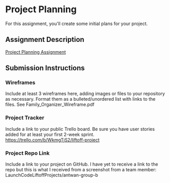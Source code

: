 # Project Planning
For this assignment, you'll create some initial plans for your project.

## Assignment Description
[Project Planning Assignment](https://education.launchcode.org/liftoff/modules/assignments/project-planning)

## Submission Instructions

### Wireframes

Include at least 3 wireframes here, adding images or files to your repository as necessary. Format them as a bulleted/unordered list with links to the files.
See Family_Organizer_Wireframe.pdf

### Project Tracker

Include a link to your public Trello board. Be sure you have user stories added for at least your first 2-week sprint.
https://trello.com/b/WkmgTjS2/liftoff-project

### Project Repo Link

Include a link to your project on GitHub.
I have yet to receive a link to the repo but this is what I received from a screenshot from a team member:
LaunchCodeLiftoffProjects/antwan-group-b
